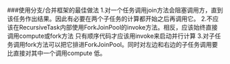 ###使用分支/合并框架的最佳做法
    1.对一个任务调用join方法会阻塞调用方，直到该任务作出结果。因此有必要在两个子任务的计算都开始之后再调用它。
    2.不应该在RecursiveTask内部使用ForkJoinPool的invoke方法。相反，应该始终直接调用compute或fork方法
    只有顺序代码才应该用invoke来启动并行计算
    3.对子任务调用fork方法可以把它排进ForkJoinPool。同时对左边和右边的子任务调用要比直接对其中一个调用compute
    低。